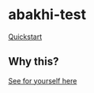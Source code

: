 abakhi-test
===========

[Quickstart](doc.md)


Why this?
---------

[See for yourself here](task.md)

